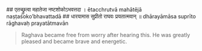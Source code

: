 <section>
<section data-markdown data-audio-src="../audio/adityahridayam/adityahridayam_28.m4a">
## एतच्छ्रुत्वा महातेजा नष्टशोकोऽभवत्तदा ।
ētacchrutvā mahātējā naṣṭaśoko’bhavattadā
## धारयामास सुप्रीतो राघवः प्रयतात्मवान् ॥
dhārayāmāsa suprīto rāghavaḥ prayatātmavān

> Raghava became free from worry after hearing this. He was greatly pleased and became brave and energetic.
<!--
Having heard this, that great warrior Raghava, feeling greatly delighted, became free from anguish. The lustrous Lord Rāma obeyed the sayings of sage Agastya with great happiness. With a composed mind, he retained this hymn in his memory, ready to chant the Ādityahrudyam. Having performed Acamanam (sipping water thrice) and being purified, Rāma gazing at the sun with devotion, recited the hymn Ādityahrudyam thrice, then that great hero Rāghava was thrilled and lifted his bow.

Having heard this, that great warrior Raghava, feeling greatly delighted, became free from grief. His clouds of worry thus dispelled, the lustrous Lord Rama obeyed the sayings of sage Agastya with great happiness.With composed mind he retained this hymn in his memory, ready to chant the Aditya-Hridayam.
-->
</section>
</section>
